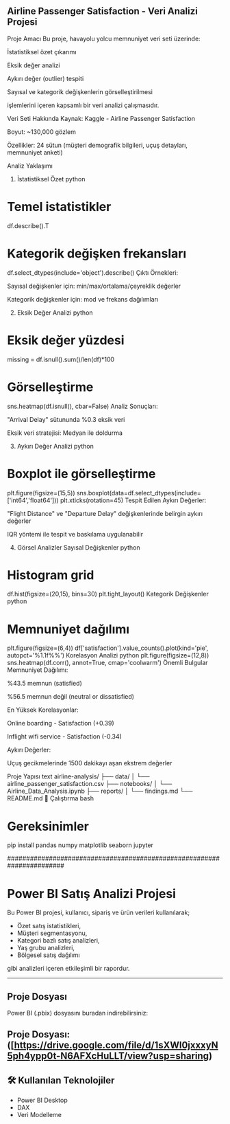 ## Airline Passenger Satisfaction - Veri Analizi Projesi
Proje Amacı
Bu proje, havayolu yolcu memnuniyet veri seti üzerinde:

İstatistiksel özet çıkarımı

Eksik değer analizi

Aykırı değer (outlier) tespiti

Sayısal ve kategorik değişkenlerin görselleştirilmesi

işlemlerini içeren kapsamlı bir veri analizi çalışmasıdır.

 Veri Seti Hakkında
Kaynak: Kaggle - Airline Passenger Satisfaction

Boyut: ~130,000 gözlem

Özellikler: 24 sütun (müşteri demografik bilgileri, uçuş detayları, memnuniyet anketi)

  Analiz Yaklaşımı
1. İstatistiksel Özet
python
# Temel istatistikler
df.describe().T

# Kategorik değişken frekansları
df.select_dtypes(include='object').describe()
Çıktı Örnekleri:

Sayısal değişkenler için: min/max/ortalama/çeyreklik değerler

Kategorik değişkenler için: mod ve frekans dağılımları

2. Eksik Değer Analizi
python
# Eksik değer yüzdesi
missing = df.isnull().sum()/len(df)*100

# Görselleştirme
sns.heatmap(df.isnull(), cbar=False)
Analiz Sonuçları:

"Arrival Delay" sütununda %0.3 eksik veri

Eksik veri stratejisi: Medyan ile doldurma

3. Aykırı Değer Analizi
python
# Boxplot ile görselleştirme
plt.figure(figsize=(15,5))
sns.boxplot(data=df.select_dtypes(include=['int64','float64']))
plt.xticks(rotation=45)
Tespit Edilen Aykırı Değerler:

"Flight Distance" ve "Departure Delay" değişkenlerinde belirgin aykırı değerler

IQR yöntemi ile tespit ve baskılama uygulanabilir

4. Görsel Analizler
Sayısal Değişkenler
python
# Histogram grid
df.hist(figsize=(20,15), bins=30)
plt.tight_layout()
Kategorik Değişkenler
python
# Memnuniyet dağılımı
plt.figure(figsize=(6,4))
df['satisfaction'].value_counts().plot(kind='pie', autopct='%1.1f%%')
Korelasyon Analizi
python
plt.figure(figsize=(12,8))
sns.heatmap(df.corr(), annot=True, cmap='coolwarm')
 Önemli Bulgular
Memnuniyet Dağılımı:

%43.5 memnun (satisfied)

%56.5 memnun değil (neutral or dissatisfied)

En Yüksek Korelasyonlar:

Online boarding - Satisfaction (+0.39)

Inflight wifi service - Satisfaction (-0.34)

Aykırı Değerler:

Uçuş gecikmelerinde 1500 dakikayı aşan ekstrem değerler

  Proje Yapısı
text
airline-analysis/
├── data/
│   └── airline_passenger_satisfaction.csv
├── notebooks/
│   └── Airline_Data_Analysis.ipynb
├── reports/
│   └── findings.md
└── README.md
🚀 Çalıştırma
bash
# Gereksinimler
pip install pandas numpy matplotlib seaborn jupyter

#######################################################################

# Power BI Satış Analizi Projesi

Bu Power BI projesi, kullanıcı, sipariş ve ürün verileri kullanılarak;

- Özet satış istatistikleri,
- Müşteri segmentasyonu,
- Kategori bazlı satış analizleri,
- Yaş grubu analizleri,
- Bölgesel satış dağılımı

gibi analizleri içeren etkileşimli bir rapordur.

---

##  Proje Dosyası
Power BI (.pbix) dosyasını buradan indirebilirsiniz:

 Proje Dosyası: ([https://drive.google.com/file/d/1sXWl0jxxxyN5ph4ypp0t-N6AFXcHuLLT/view?usp=sharing)
---

## 🛠 Kullanılan Teknolojiler
- Power BI Desktop
- DAX
- Veri Modelleme
